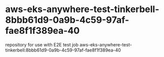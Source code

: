 # aws-eks-anywhere-test-tinkerbell-8bbb61d9-0a9b-4c59-97af-fae8f1f389ea-40
repository for use with E2E test job aws-eks-anywhere-test-tinkerbell:8bbb61d9-0a9b-4c59-97af-fae8f1f389ea-40
